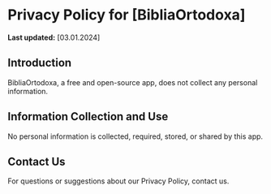 # Privacy Policy for [BibliaOrtodoxa]

**Last updated:** [03.01.2024]

## Introduction

BibliaOrtodoxa, a free and open-source app, does not collect any personal information.

## Information Collection and Use

No personal information is collected, required, stored, or shared by this app.

## Contact Us

For questions or suggestions about our Privacy Policy, contact us.
